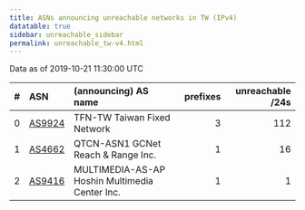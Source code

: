 ```yaml
---
title: ASNs announcing unreachable networks in TW (IPv4)
datatable: true
sidebar: unreachable_sidebar
permalink: unreachable_tw-v4.html
---
```


Data as of 2019-10-21 11:30:00 UTC


<div class="datatable-begin"></div>

|   # | ASN                                  | (announcing) AS name                           |   prefixes |   unreachable /24s |
|----:|:-------------------------------------|:-----------------------------------------------|-----------:|-------------------:|
|   0 | [AS9924](unreachable_AS9924-v4.html) | TFN-TW Taiwan Fixed Network                    |          3 |                112 |
|   1 | [AS4662](unreachable_AS4662-v4.html) | QTCN-ASN1 GCNet Reach &amp; Range Inc.         |          1 |                 16 |
|   2 | [AS9416](unreachable_AS9416-v4.html) | MULTIMEDIA-AS-AP Hoshin Multimedia Center Inc. |          1 |                  1 |

<div class="datatable-end"></div>